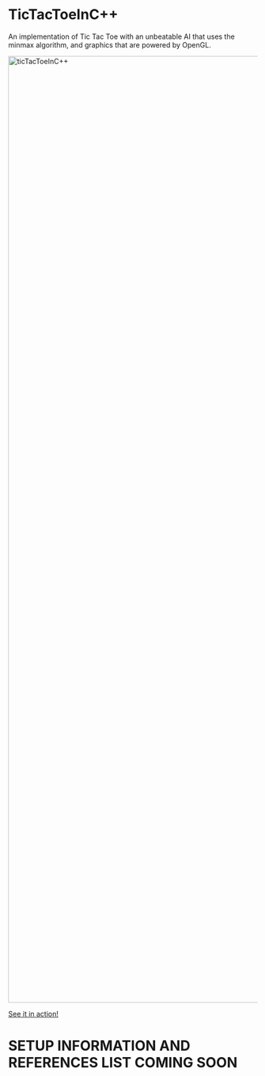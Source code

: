 # TicTacToeInC++
An implementation of Tic Tac Toe with an unbeatable AI that uses the minmax algorithm, and graphics that are powered by OpenGL.

<img width="1913" alt="ticTacToeInC++" src="https://user-images.githubusercontent.com/43594702/133703856-63c48b1e-5a13-4743-b1af-2b1bb7af057d.png">

[See it in action!](https://www.youtube.com/watch?v=ZvJK15RH2OE)

# SETUP INFORMATION AND REFERENCES LIST COMING SOON
